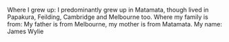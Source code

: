Where I grew up: I predominantly grew up in Matamata, though lived in Papakura, Feilding, Cambridge and Melbourne too. 
Where my family is from: My father is from Melbourne, my mother is from Matamata. 
My name: James Wylie